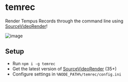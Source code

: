 # temrec
Render Tempus Records through the command line using [SourceVideoRender](https://github.com/crashfort/SourceDemoRender)!

![image](https://user-images.githubusercontent.com/13366049/136830327-6f3094aa-7be3-4ccf-8752-e09fcac24131.png)

## Setup
- Run `npm i -g temrec`
- Get the latest version of [SourceVideoRender](https://github.com/crashfort/SourceDemoRender) (35+)
- Configure settings in `%NODE_PATH%/temrec/config.ini`